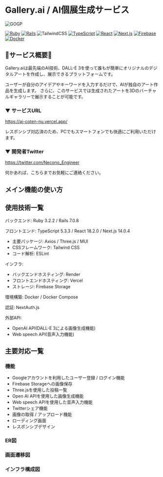 
# Gallery.ai / AI個展生成サービス

![GOGP](https://github.com/gadname/AI_coten/assets/59115863/264ff173-3a6d-4d6e-a3ba-526f2db72ad1)

[![Ruby](https://img.shields.io/badge/Ruby-v3.2.2-CC342D?logo=Ruby&logoColor=CC342D)](https://www.ruby-lang.org/ja/news/2023/03/30/ruby-3-2-2-released)
[![Rails](https://img.shields.io/badge/Rails-v7.0.8-CC0000?logo=Ruby-on-Rails&logoColor=CC0000)](https://rubyonrails.org/2023/3/13/Rails-7-0-4-3-and-6-1-7-3-have-been-released)
![TailwindCSS](https://img.shields.io/badge/tailwindcss-%2338B2AC.svg?style=flat&logo=tailwind-css&logoColor=white)
[![TypeScript](https://img.shields.io/badge/TypeScript-v5.3.3-007ACC?logo=TypeScript&logoColor=007ACC)](https://www.typescriptlang.org/docs/handbook/release-notes/typescript-5-0.html)
[![React](https://img.shields.io/badge/React-v18.2.0-61DAFB?logo=React&logoColor=61DAFB)](https://react.dev/blog/2022/03/29/react-v18#whats-new-in-react-18)
[![Next.js](https://img.shields.io/badge/Next.js-v14.0.4-000000?logo=Next.js&logoColor=000000)](https://nextjs.org/blog/next-13-2)
[![Firebase](https://img.shields.io/badge/Firebase-gray?logo=Firebase&logoColor=FFCA28)](https://firebase.google.com)
[![Docker](https://img.shields.io/badge/Docker-gray?logo=Docker&logoColor=2496ED)](https://www.docker.com)

## 🎨サービス概要🎨
Gallery.aiは最先端のAI技術、DALL-E 3を使って誰もが簡単にオリジナルのデジタルアートを作成し、展示できるプラットフォームです。

ユーザーが自分のアイデアやキーワードを入力するだけで、AIが独自のアート作品を生成します。
さらに、このサービスでは生成されたアートを3Dのバーチャルギャラリーで展示することが可能です。

### ▼ サービスURL
https://ai-coten-nu.vercel.app/

レスポンシブ対応済のため、PCでもスマートフォンでも快適にご利用いただけます。


### ▼ 開発者Twitter
https://twitter.com/Necono_Engineer

何かあれば、こちらまでお気軽にご連絡ください。

## メイン機能の使い方


## 使用技術一覧
バックエンド: Ruby 3.2.2 / Rails 7.0.8

フロントエンド: TypeScript 5.3.3 / React 18.2.0 / Next.js 14.0.4
 - 主要パッケージ: Axios / Three.js / MUI
 - CSSフレームワーク: Tailwind CSS
 - コード解析: ESLint

インフラ:
 - バックエンドホスティング: Render
 - フロントエンドホスティング: Vercel
 - ストレージ: Firebase Storage

環境構築: Docker / Docker Compose 

認証: NextAuth.js

外部API: 
- OpenAI API(DALL-E 3による画像生成機能)
- Web speech API(音声入力機能)

## 主要対応一覧

### 機能

- Googleアカウントを利用したユーザー登録 / ログイン機能
- Firebase Storageへの画像保存
- Three.jsを使用した投稿一覧
- Open AI APIを使用した画像生成機能
- Web speech APIを使用した音声入力機能
- Twitterシェア機能
- 画像の取得 / アップロード機能
- ローディング画面
- レスポンシブデザイン

### ER図

### 画面遷移図

### インフラ構成図

